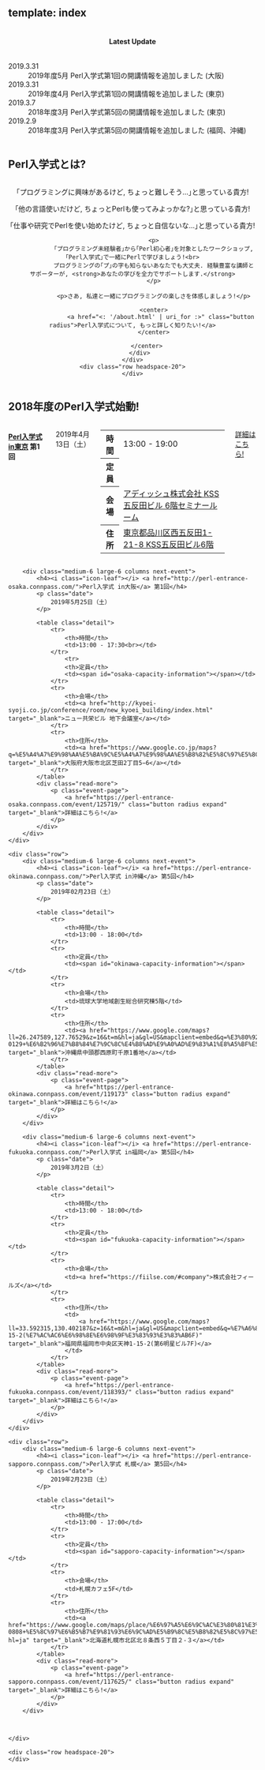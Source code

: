 template: index
---

<section id="homepage-update">
    <div class="row">
        <div class="title column">
            <center>
                <h4>Latest Update</h4>
            </center>
        </div>
        <div class="listed column">
            <dl class="article">
                <dt>2019.3.31</dt>
                <dd>2019年度5月 Perl入学式第1回の開講情報を追加しました (大阪)</dd>
                <dt>2019.3.31</dt>
                <dd>2019年度4月 Perl入学式第1回の開講情報を追加しました (東京)</dd>
                <dt>2019.3.7</dt>
                <dd>2018年度3月 Perl入学式第5回の開講情報を追加しました (東京)</dd>
                <dt>2019.2.9</dt>
                <dd>2018年度3月 Perl入学式第5回の開講情報を追加しました (福岡、沖縄)</dd>
            </dl>
        </div>
    </div>
</section>

<section id="homepage-event">
    <div class="row">
        <h2>Perl入学式とは? </h2>
        <div class="large-12 columns">
        </div>
    </div>
    <div class="row">
        <div class="large-12 columns">
            <center>
                <p>｢プログラミングに興味があるけど, ちょっと難しそう...｣と思っている貴方!</p>
                <p>｢他の言語使いだけど, ちょっとPerlも使ってみよっかな?｣と思っている貴方!</p>
                <p>｢仕事や研究でPerlを使い始めたけど, ちょっと自信ないな...｣と思っている貴方!</p>

                <p>
                ｢プログラミング未経験者｣から｢Perl初心者｣を対象としたワークショップ, ｢Perl入学式｣で一緒にPerlで学びましょう!<br>
                プログラミングの｢プ｣の字も知らないあなたでも大丈夫. 経験豊富な講師とサポーターが, <strong>あなたの学びを全力でサポートします.</strong>
                </p>

                <p>さあ, 私達と一緒にプログラミングの楽しさを体感しましょう!</p>

                <center>
                    <a href="<: '/about.html' | uri_for :>" class="button radius">Perl入学式について, もっと詳しく知りたい!</a>
                </center>

            </center>
        </div>
    </div>
    <div class="row headspace-20">
    </div>
</section>

<section id="homepage-event">
    <div class="row">
        <h2>2018年度のPerl入学式始動! </h2>
        <div class="large-12 columns">
        </div>
    </div>
    <div class="row">
        <div class="medium-6 large-6 columns next-event">
            <h4><i class="icon-leaf"></i> <a href="http://perl-entrance-tokyo.connpass.com/">Perl入学式 in東京</a> 第1回</h4>
            <p class="date">
                2019年4月13日（土）
            </p>
<!--
            <div class="notice">
                次回の告知をお待ちください.
            </div>
 -->
                <table class="detail">
                <tr>
                    <th>時間</th>
                    <td>13:00 - 19:00</td>
                </tr>
                <tr>
                    <th>定員</th>
                    <td><span id="tokyo-capacity-information"></span></td>
                </tr>
                <tr>
                    <th>会場</th>
                    <td><a href="http://www.adish.co.jp/about/company_information" target="_blank">アディッシュ株式会社 KSS五反田ビル 6階セミナールーム</a></td>
                </tr>
                <tr>
                    <th>住所</th>
                    <td><a href="https://www.google.co.jp/maps?q=%E6%9D%B1%E4%BA%AC%E9%83%BD%E5%93%81%E5%B7%9D%E5%8C%BA%E8%A5%BF%E4%BA%94%E5%8F%8D%E7%94%B01-21-8+KSS%E4%BA%94%E5%8F%8D%E7%94%B0%E3%83%93%E3%83%AB6%E9%9A%8E+%E3%82%BB%E3%83%9F%E3%83%8A%E3%83%BC%E3%83%AB%E3%83%BC%E3%83%A01&zoom=17" target="_blank">東京都品川区西五反田1-21-8 KSS五反田ビル6階</a></td>
                </tr>
            </table>
            <div class="read-more">
                <p class="event-page">
                    <a href="https://perl-entrance-tokyo.connpass.com/event/123825/" class="button radius expand" target="_blank">詳細はこちら!</a>
                </p>
            </div>
        </div>

        <div class="medium-6 large-6 columns next-event">
            <h4><i class="icon-leaf"></i> <a href="http://perl-entrance-osaka.connpass.com/">Perl入学式 in大阪</a> 第1回</h4>
            <p class="date">
                2019年5月25日（土）
            </p>
<!--
            <div class="notice">
                次回の告知をお待ちください.
            </div>
 -->
            <table class="detail">
                <tr>
                    <th>時間</th>
                    <td>13:00 - 17:30<br></td>
                </tr>
                    <tr>
                    <th>定員</th>
                    <td><span id="osaka-capacity-information"></span></td>
                </tr>
                <tr>
                    <th>会場</th>
                    <td><a href="http://kyoei-syoji.co.jp/conference/room/new_kyoei_building/index.html" target="_blank">ニュー共栄ビル 地下会議室</a></td>
                </tr>
                <tr>
                    <th>住所</th>
                    <td><a href="https://www.google.co.jp/maps?q=%E5%A4%A7%E9%98%AA%E5%BA%9C%E5%A4%A7%E9%98%AA%E5%B8%82%E5%8C%97%E5%8C%BA%E8%8A%9D%E7%94%B02%E4%B8%81%E7%9B%AE5%E2%88%926" target="_blank">大阪府大阪市北区芝田2丁目5−6</a></td>
                </tr>
            </table>
            <div class="read-more">
                <p class="event-page">
                    <a href="https://perl-entrance-osaka.connpass.com/event/125719/" class="button radius expand" target="_blank">詳細はこちら!</a>
                </p>
            </div>
        </div>
    </div>

    <div class="row">
        <div class="medium-6 large-6 columns next-event">
            <h4><i class="icon-leaf"></i> <a href="https://perl-entrance-okinawa.connpass.com/">Perl入学式 in沖縄</a> 第5回</h4>
            <p class="date">
                2019年02月23日（土）
            </p>
<!--
            <div class="notice">
                次回の告知をお待ちください.
            </div>
 -->
            <table class="detail">
                <tr>
                    <th>時間</th>
                    <td>13:00 - 18:00</td>
                </tr>
                <tr>
                    <th>定員</th>
                    <td><span id="okinawa-capacity-information"></span></td>
                </tr>
                <tr>
                    <th>会場</th>
                    <td>琉球大学地域創生総合研究棟5階</td>
                </tr>
                <tr>
                    <th>住所</th>
                    <td><a href="https://www.google.com/maps?ll=26.247589,127.76529&z=16&t=m&hl=ja&gl=US&mapclient=embed&q=%E3%80%92903-0129+%E6%B2%96%E7%B8%84%E7%9C%8C%E4%B8%AD%E9%A0%AD%E9%83%A1%E8%A5%BF%E5%8E%9F%E7%94%BA%E5%8D%83%E5%8E%9F%EF%BC%91" target="_blank">沖縄県中頭郡西原町千原1番地</a></td>
                </tr>
            </table>
            <div class="read-more">
                <p class="event-page">
                    <a href="https://perl-entrance-okinawa.connpass.com/event/119173" class="button radius expand" target="_blank">詳細はこちら!</a>
                </p>
            </div>
        </div>

        <div class="medium-6 large-6 columns next-event">
            <h4><i class="icon-leaf"></i> <a href="https://perl-entrance-fukuoka.connpass.com/">Perl入学式 in福岡</a> 第5回</h4>
            <p class="date">
                2019年3月2日（土）
            </p>
<!--
            <div class="notice">
                次回の告知をお待ちください.
            </div>
 -->
            <table class="detail">
                <tr>
                    <th>時間</th>
                    <td>13:00 - 18:00</td>
                </tr>
                <tr>
                    <th>定員</th>
                    <td><span id="fukuoka-capacity-information"></span></td>
                </tr>
                <tr>
                    <th>会場</th>
                    <td><a href="https://fiilse.com/#company">株式会社フィールズ</a></td>
                </tr>
                <tr>
                    <th>住所</th>
                    <td>
                        <a href="https://www.google.com/maps?ll=33.592315,130.402187&z=16&t=m&hl=ja&gl=US&mapclient=embed&q=%E7%A6%8F%E5%B2%A1%E7%9C%8C%E7%A6%8F%E5%B2%A1%E5%B8%82%E4%B8%AD%E5%A4%AE%E5%8C%BA%E5%A4%A9%E7%A5%9E1-15-2(%E7%AC%AC6%E6%98%8E%E6%98%9F%E3%83%93%E3%83%AB6F)" target="_blank">福岡県福岡市中央区天神1-15-2(第6明星ビル7F)</a>
                    </td>
                </tr>
            </table>
            <div class="read-more">
                <p class="event-page">
                    <a href="https://perl-entrance-fukuoka.connpass.com/event/118393/" class="button radius expand" target="_blank">詳細はこちら!</a>
                </p>
            </div>
        </div>
    </div>

    <div class="row">
        <div class="medium-6 large-6 columns next-event">
            <h4><i class="icon-leaf"></i> <a href="https://perl-entrance-sapporo.connpass.com/">Perl入学式 札幌</a> 第5回</h4>
            <p class="date">
                2019年2月23日（土）
            </p>
<!--
            <div class="notice">
                次回の告知をお待ちください.
            </div>
 -->
            <table class="detail">
                <tr>
                    <th>時間</th>
                    <td>13:00 - 17:00</td>
                </tr>
                <tr>
                    <th>定員</th>
                    <td><span id="sapporo-capacity-information"></span></td>
                </tr>
                <tr>
                    <th>会場</th>
                    <td>札幌カフェ5F</td>
                </tr>
                <tr>
                    <th>住所</th>
                    <td><a href="https://www.google.com/maps/place/%E6%97%A5%E6%9C%AC%E3%80%81%E3%80%92060-0808+%E5%8C%97%E6%B5%B7%E9%81%93%E6%9C%AD%E5%B9%8C%E5%B8%82%E5%8C%97%E5%8C%BA%E5%8C%97%EF%BC%98%E6%9D%A1%E8%A5%BF%EF%BC%95%E4%B8%81%E7%9B%AE%EF%BC%92%E2%88%92%EF%BC%93/@43.070375,141.347715,16z/data=!4m5!3m4!1s0x5f0b290bab931abd:0x4b482f7e70bcb520!8m2!3d43.0703752!4d141.3477153?hl=ja" target="_blank">北海道札幌市北区北８条西５丁目２-３</a></td>
                </tr>
            </table>
            <div class="read-more">
                <p class="event-page">
                    <a href="https://perl-entrance-sapporo.connpass.com/event/117625/" class="button radius expand" target="_blank">詳細はこちら!</a>
                </p>
            </div>
        </div>



    </div>

    <div class="row headspace-20">
    </div>
</section>

<script src="http://code.jquery.com/jquery.js"></script>
<script type="text/javascript">
  var PerlEntrance = {
    "zusaar_event_id": {
    },
    "atndbeta_event_id": {
    },
    // 自動で生成されます！ line: 221
    "connpass_event_id": {
    },
    "doorkeeper_event_id": {
    },
    "zusaar_api_endpoint_url": "http://www.zusaar.com/api/event/",
    "atndbeta_api_endpoint_url": "http://api.atnd.org/events/",
    "connpass_api_endpoint_url": "https://connpass.com/api/v1/event/",
    "doorkeeper_api_endpoint_url": "http://api.doorkeeper.jp/events/"
  };
  function keys(hash) {
    var keys = [];
    for ( var key in hash ) keys.push(key);
    return keys;
  }

  // Zusaar
  $(document).ready(function(){
    var endpoint_url = PerlEntrance.zusaar_api_endpoint_url;
    $.each(keys(PerlEntrance.zusaar_event_id), function(index, region){
      var $info_container = $("#"+region+"-capacity-information"),
          get_url = endpoint_url+"?event_id="+PerlEntrance.zusaar_event_id[region]+"&format=jsonp";
      if ( !$info_container[0] ) return;
      $.ajax({
        url: get_url,
        type: "GET",
        dataType: "jsonp",
        success: function(json) {
          var event = json.event[0],
              waiting  = event["waiting"],  // 補欠者
              accepted = event["accepted"], // 参加者
              limit    = event["limit"];    // 定員
          if ( typeof waiting !== "undefined" && typeof accepted !== "undefined" && typeof limit !== "undefined" ) {
            $info_container.html(limit+"人 (現在"+accepted+"名参加, "+waiting+"名補欠)");
          } else {
            $info_container.html("(データ取得ができませんでした)");
          }
        }
      });
    });
  });

  // ATND beta
  $(document).ready(function(){
    var endpoint_url = PerlEntrance.atndbeta_api_endpoint_url;
    $.each(keys(PerlEntrance.atndbeta_event_id), function(index, region){
      var $info_container = $("#"+region+"-capacity-information"),
          get_url = endpoint_url+"?event_id="+PerlEntrance.atndbeta_event_id[region]+"&format=jsonp";
      if ( !$info_container[0] ) return;
      $.ajax({
        url: get_url,
        type: "GET",
        dataType: "jsonp",
        success: function(json) {
          var event = json.events[0].event,
              waiting  = event["waiting"],  // 補欠者
              accepted = event["accepted"], // 参加者
              limit    = event["limit"];    // 定員
          if ( typeof waiting !== "undefined" && typeof accepted !== "undefined" && typeof limit !== "undefined" ) {
            $info_container.html(limit+"人 (現在"+accepted+"名参加, "+waiting+"名補欠)");
          } else {
            $info_container.html("(データ取得ができませんでした)");
          }
        }
      });
    });
  });

  // Connpass
  $(document).ready(function(){
    var endpoint_url = PerlEntrance.connpass_api_endpoint_url;
    $(".row .event-page a").each(function(i, v) {
        var matches = $(v).attr("href").match(/perl-entrance-([a-z]+?)\.connpass\.com\/event\/([0-9]+)\/?$/)
        if (matches)
            PerlEntrance["connpass_event_id"][matches[1]] = matches[2]
    })
    $.each(keys(PerlEntrance.connpass_event_id), function(index, region){
      var $info_container = $("#"+region+"-capacity-information"),
          get_url = endpoint_url+"?event_id="+PerlEntrance.connpass_event_id[region]+"&format=json";
      if ( !$info_container[0] ) return;
      $.ajax({
        url: get_url,
        type: "GET",
        dataType: "jsonp",
        success: function(json) {
          var event = json.events[0],
              waiting  = event["waiting"],  // 補欠者
              accepted = event["accepted"], // 参加者
              limit    = event["limit"];    // 定員
          if ( typeof waiting !== "undefined" && typeof accepted !== "undefined" && typeof limit !== "undefined" ) {
            $info_container.html(limit+"人 (現在"+accepted+"名参加, "+waiting+"名補欠)");
          } else {
            $info_container.html("(データ取得ができませんでした)");
          }
        }
      });
    });
  });

  // Doorkeeper
  $(document).ready(function(){
    var endpoint_url = PerlEntrance.doorkeeper_api_endpoint_url;
    $.each(keys(PerlEntrance.doorkeeper_event_id), function(index, region){
      var $info_container = $("#"+region+"-capacity-information"),
          get_url = endpoint_url+PerlEntrance.doorkeeper_event_id[region];
      if ( !$info_container[0] ) return;
      $.ajax({
        url: get_url,
        type: "GET",
        dataType: "jsonp",
        success: function(json) {
          var event = json.event,
              waiting  = event["waitlisted"],   // 補欠者
              accepted = event["participants"], // 参加者
              limit    = event["ticket_limit"]; // 定員
          if ( typeof waiting !== "undefined" && typeof accepted !== "undefined" && typeof limit !== "undefined" ) {
            $info_container.html(limit+"人 (現在"+accepted+"名参加, "+waiting+"名補欠)");
          } else {
            $info_container.html("(データ取得ができませんでした)");
          }
        }
      });
    });
  });

</script>
